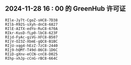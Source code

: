 ## 2024-11-28 16 : 00 的 GreenHub 许可证
```
RIle-Jy7t-CgoZ-sHC8-7D38
RIlb-R92S-sXyh-dnC8-6827
RIlE-AITX-edYo-RuC8-670A
RIkr-KusD-fLp0-lbC8-623F
RIjd-FyAc-giVG-XFC8-B507
RIjV-O23Z-XbmE-gQC8-B1BC
RIjU-xqg4-hEzZ-7zC8-2440
RIj9-hQMf-T49d-86C8-1D6C
RIiD-gXnv-eCCN-cnC8-D025
RIhp-xhJp-cCnG-rBC8-664C
```
